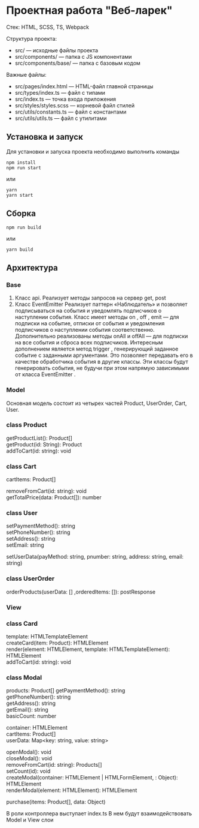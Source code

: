 # Проектная работа "Веб-ларек"

Стек: HTML, SCSS, TS, Webpack

Структура проекта:

- src/ — исходные файлы проекта
- src/components/ — папка с JS компонентами
- src/components/base/ — папка с базовым кодом

Важные файлы:

- src/pages/index.html — HTML-файл главной страницы
- src/types/index.ts — файл с типами
- src/index.ts — точка входа приложения
- src/styles/styles.scss — корневой файл стилей
- src/utils/constants.ts — файл с константами
- src/utils/utils.ts — файл с утилитами

## Установка и запуск

Для установки и запуска проекта необходимо выполнить команды

```
npm install
npm run start
```

или

```
yarn
yarn start
```

## Сборка

```
npm run build
```

или

```
yarn build
```

## Архитектура

### Base

1. Класс api. Реализует методы запросов на сервер get, post
2. Класс EventEmitter
   Реализует паттерн «Наблюдатель» и позволяет подписываться на события и уведомлять подписчиков
   о наступлении события.
   Класс имеет методы on , off , emit — для подписки на событие, отписки от события и уведомления
   подписчиков о наступлении события соответственно.
   Дополнительно реализованы методы onAll и offAll — для подписки на все события и сброса всех
   подписчиков.
   Интересным дополнением является метод trigger , генерирующий заданное событие с заданными
   аргументами. Это позволяет передавать его в качестве обработчика события в другие классы. Эти
   классы будут генерировать события, не будучи при этом напрямую зависимыми от
   класса EventEmitter .

### Model

Основная модель состоит из четырех частей Product, UserOrder, Cart, User. </br>

### class Product

getProductList(): Product[] </br>
getProduct(id: String): Product </br>
addToCart(id: string): void </br>

### class Cart

cartItems: Product[]

removeFromCart(id: string): void </br>
getTotalPrice(data: Product[]): number </br>

### class User

setPaymentMethod(): string </br>
setPhoneNumber(): string </br>
setAddress(): string </br>
setEmail: string </br>

setUserData(payMethod: string, pnumber: string, address: string, email: string) </br>

### class UserOrder

orderProducts(userData: [] ,orderedItems: []): postResponse </br>

### View

### class Card

template: HTMLTemplateElement </br>
createCard(item: Product): HTMLElement </br>
render(element: HTMLElement, template: HTMLTemplateElement): HTMLElement </br>
addToCart(id: string): void </br>

### class Modal

products: Product[]
getPaymentMethod(): string </br>
getPhoneNumber(): string </br>
getAddress(): string </br>
getEmail(): string </br>
basicCount: number

container: HTMLElement </br>
cartItems: Product[] </br>
userData: Map<key: string, value: string> </br>

openModal(): void </br>
closeModal(): void </br>
removeFromCart(id: string): Products[] </br>
setCount(id): void </br>
createModal(container: HTMLElement | HTMLFormElement, : Object): HTMLElement </br>
renderModal(element: HTMLElement): HTMLElement </br>

purchase(items: Product[], data: Object) </br>

В роли контроллера выступает index.ts
В нем будут взаимодействовать Model и View слои